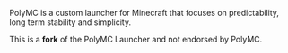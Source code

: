 PolyMC is a custom launcher for Minecraft that focuses on predictability, long term stability and simplicity.

This is a **fork** of the PolyMC Launcher and not endorsed by PolyMC.
